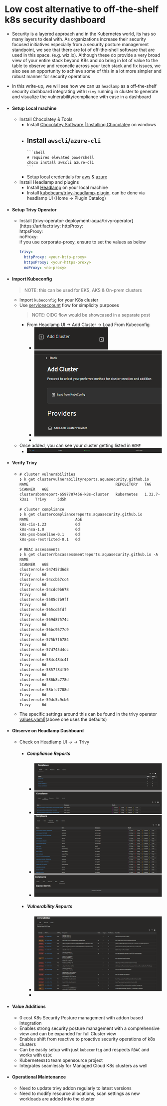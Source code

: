 # Low cost alternative to off-the-shelf k8s security dashboard
- Security is a layered approach and in the Kubernetes world, its has so many layers to deal with. As organizations increase their security focused initiatives especially from a security posture management standpoint, we see that there are lot of off-the-shell software that are used in this space. (e.g. wiz.io). Although these do provide a very broad view of your entire stack beyond K8s and do bring in lot of value to the table to observe and reconcile across your tech stack and fix issues, we also see an opportunity to achieve some of this in a lot more simpler and robust manner for security operations
- In this write-up, we will see how we can us `headlamp` as a off-the-shelf security dashboard integrating with`trivy` running in cluster to generate and visualize the vulnerability/compliance with ease in a dashboard

- #### Setup Local machine
	- Install Chocolatey & Tools
		- Install [Chocolatey Software | Installing Chocolatey](https://chocolatey.org/install) on windows
		- Install `awscli`/`azure-cli`
			-
			  ```shell
			  # requires elevated powershell 
			  choco install awscli azure-cli
			  ```
		- Setup local credentials for [aws](https://docs.aws.amazon.com/cli/latest/userguide/getting-started-quickstart.html) & [azure](https://learn.microsoft.com/en-us/cli/azure/authenticate-azure-cli?view=azure-cli-latest)
	- Install Headlamp and plugins
		- Install [Headlamp](https://headlamp.dev/) on your local machine
		- Install [kubebeam/trivy-headlamp-plugin](https://github.com/kubebeam/trivy-headlamp-plugin), can be done via headlamp UI (Home -> Plugin Catalog)
- #### Setup Trivy Operator
	- Install [trivy-operator· deployment-aqua/trivy-operator](https://artifacttrivy:
	    httpProxy: <your-http-proxy>  
	    httpsProxy: <your-https-proxy>  
	    noProxy: <no-proxy>  
	  if you use corporate-proxy, ensure to set the values as below  
	  ```yaml
	  trivy:
	    httpProxy: <your-http-proxy>
	    httpsProxy: <your-https-proxy>
	    noProxy: <no-proxy>
	  ```
- #### Import Kubeconfig
  > NOTE: this can be used for EKS, AKS & On-prem clusters  
	- Import `kubeconfig` for your K8s cluster
	- Use [serviceaccount](https://headlamp.dev/docs/latest/installation/#create-a-service-account-token) flow for simplicity purposes
	  > NOTE: OIDC flow would be showcased in a separate post  
		- From Headlamp UI -> Add Cluster -> Load From Kubeconfig
			- ![image.png](../assets/image_1758878520002_0.png)
			- ![image.png](../assets/image_1758878566648_0.png)
			-
	- Once added, you can see your cluster getting listed in `HOME`
		- ![image.png](../assets/image_1758878628349_0.png)
- #### Verify Trivy
	-
	  ```shell
	  # cluster vulnerabilities
	  ❯ k get clustervulnerabilityreports.aquasecurity.github.io
	  NAME                                       REPOSITORY   TAG           SCANNER   AGE
	  clustersbomreport-6597787456-k8s-cluster   kubernetes   1.32.7-k3s1   Trivy     5d5h
	  
	  # cluster compliance
	  ❯ k get clustercompliancereports.aquasecurity.github.io
	  NAME                     AGE
	  k8s-cis-1.23             6d
	  k8s-nsa-1.0              6d
	  k8s-pss-baseline-0.1     6d
	  k8s-pss-restricted-0.1   6d
	  
	  # RBAC assessments
	  ❯ k get clusterrbacassessmentreports.aquasecurity.github.io -A
	  NAME                                                             SCANNER   AGE
	  clusterrole-547457d6d8                                           Trivy     6d
	  clusterrole-54ccb57cc4                                           Trivy     6d
	  clusterrole-54cdc9b678                                           Trivy     6d
	  clusterrole-5585c7b9ff                                           Trivy     6d
	  clusterrole-565cd5fdf                                            Trivy     6d
	  clusterrole-569d87574c                                           Trivy     6d
	  clusterrole-56bc9577c9                                           Trivy     6d
	  clusterrole-575b7f6784                                           Trivy     6d
	  clusterrole-57d745d4cc                                           Trivy     6d
	  clusterrole-584c484c4f                                           Trivy     6d
	  clusterrole-5857f84f59                                           Trivy     6d
	  clusterrole-586b8c778d                                           Trivy     6d
	  clusterrole-58bfc7788d                                           Trivy     6d
	  clusterrole-59dc5c9cb6                                           Trivy     6d
	  ```
	- The specific settings around this can be found in the trivy operator [values.yaml](https://artifacthub.io/packages/helm/trivy-operator/trivy-operator?modal=values&path=operator.vulnerabilityScannerEnabled)](above one uses the defaults)
- #### Observe on Headlamp Dashboard
	- Check on Headlamp UI -> <your-cluster> -> Trivy
		- ##### Compliance Reports
			- ![image.png](../assets/image_1758879507809_0.png)
			- ![image.png](../assets/image_1758879532544_0.png)
			- ![image.png](../assets/image_1758879574806_0.png)
			- ![image.png](../assets/image_1758879598485_0.png)
		- ##### Vulnerability Reports
			- ![image.png](../assets/image_1758879654311_0.png)
			-
- #### Value Additions
	- 0 cost K8s Security Posture management with addon based integration
	- Enables strong security posture management with a comprehensive view and can be expanded for full Cluster view
	- Enables shift from reactive to proactive security operations of k8s clusters
	- Can be easily setup with just `kubeconfig` and respects `RBAC` and works with `OIDC`
	- Kubernetes`SIG` team opensource project
	- Integrates seamlessly for Managed Cloud K8s clusters as well

- #### Operational Maintenance
	- Need to update trivy addon regularly to latest versions
	- Need to modify resource allocations, scan settings as new workloads are added into the cluster
